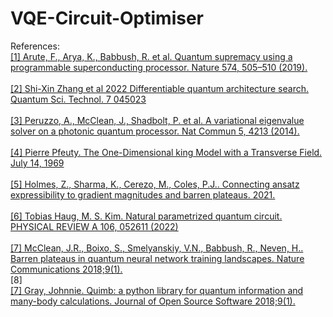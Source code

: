 # VQE-Circuit-Optimiser

References:
<br><a href=https://www.nature.com/articles/s41586-019-1666-5>[1] Arute, F., Arya, K., Babbush, R. et al. Quantum supremacy using a programmable superconducting processor. Nature 574, 505–510 (2019).</a></br>
<br><a href=https://iopscience.iop.org/article/10.1088/2058-9565/ac87cd/pdf>[2] Shi-Xin Zhang et al 2022 Differentiable quantum architecture search. Quantum Sci. Technol. 7 045023</a></br>
<br><a href=https://www.nature.com/articles/ncomms5213>[3] Peruzzo, A., McClean, J., Shadbolt, P. et al. A variational eigenvalue solver on a photonic quantum processor. Nat Commun 5, 4213 (2014).</a></br>
<br><a href=https://www.math.ucdavis.edu/~bxn/pfeuty1970.pdf>[4] Pierre Pfeuty. The One-Dimensional king Model with a Transverse Field. July 14, 1969 </a></br>
<br><a href=https://arxiv.org/abs/2101.02138v1>[5] Holmes, Z., Sharma, K., Cerezo, M., Coles, P.J.. Connecting ansatz expressibility to gradient magnitudes and barren plateaus. 2021.</a></br>
<br><a href=https://journals.aps.org/pra/pdf/10.1103/PhysRevA.106.052611>[6] Tobias Haug, M. S. Kim. Natural parametrized quantum circuit. PHYSICAL REVIEW A 106, 052611 (2022)</a></br>
<br><a href=https://www.nature.com/articles/s41467-018-07090-4>[7] McClean, J.R., Boixo, S., Smelyanskiy, V.N., Babbush, R., Neven, H.. Barren plateaus in quantum neural network training landscapes. Nature Communications 2018;9(1).</a></br>
[8] <br><a href=https://www.nature.com/articles/s41467-018-07090-4>[7] Gray, Johnnie. Quimb: a python library for quantum information and many-body calculations. Journal of Open Source Software 2018;9(1).</a></br>
